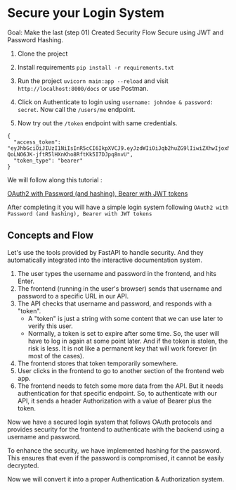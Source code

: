 # Secure your Login System

Goal: Make the last (step 01) Created Security Flow Secure using JWT and Password Hashing.

1. Clone the project
2. Install requirements `pip install -r requirements.txt`
3. Run the project `uvicorn main:app --reload` and visit `http://localhost:8000/docs` or use Postman.
4. Click on Authenticate to login using `username: johndoe & password: secret`. Now call the `/users/me` endpoint.

5. Now try out the `/token` endpoint with same credentials.

```
{
  "access_token": "eyJhbGciOiJIUzI1NiIsInR5cCI6IkpXVCJ9.eyJzdWIiOiJqb2huZG9lIiwiZXhwIjoxNzA1Mzg1MTM1fQ.Nt1M-QoLNO6JK-jftR5lHXnKho8RftKk5I7DJpq8nvU",
  "token_type": "bearer"
}
```

We will follow along this tutorial :

[OAuth2 with Password (and hashing), Bearer with JWT tokens](https://fastapi.tiangolo.com/tutorial/security/oauth2-jwt/)

After completing it you will have a simple login system following `OAuth2 with Password (and hashing), Bearer with JWT tokens`

## Concepts and Flow

Let's use the tools provided by FastAPI to handle security. And they automatically integrated into the interactive documentation system.

1. The user types the username and password in the frontend, and hits Enter.
2. The frontend (running in the user's browser) sends that username and password to a specific URL in our API.
3. The API checks that username and password, and responds with a "token".
   - A "token" is just a string with some content that we can use later to verify this user.
   - Normally, a token is set to expire after some time.
     So, the user will have to log in again at some point later.
     And if the token is stolen, the risk is less. It is not like a permanent key that will work forever (in most of the cases).
4. The frontend stores that token temporarily somewhere.
5. User clicks in the frontend to go to another section of the frontend web app.
6. The frontend needs to fetch some more data from the API.
   But it needs authentication for that specific endpoint.
   So, to authenticate with our API, it sends a header Authorization with a value of Bearer plus the token.


Now we have a secured login system that follows OAuth protocols and provides security for the frontend to authenticate with the backend using a username and password.

To enhance the security, we have implemented hashing for the password. This ensures that even if the password is compromised, it cannot be easily decrypted.

Now we will convert it into a proper Authentication & Authorization system. 
